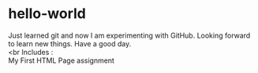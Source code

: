 # hello-world
Just learned git and now I am experimenting with GitHub. 
Looking forward to learn new things.
Have a good day.
<br><br
Includes : <br>
My First HTML Page assignment
